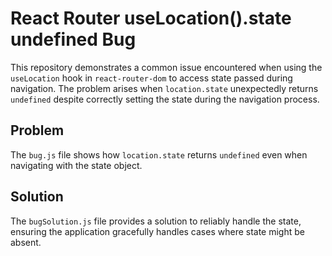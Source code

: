 # React Router useLocation().state undefined Bug

This repository demonstrates a common issue encountered when using the `useLocation` hook in `react-router-dom` to access state passed during navigation.  The problem arises when `location.state` unexpectedly returns `undefined` despite correctly setting the state during the navigation process.

## Problem
The `bug.js` file shows how `location.state` returns `undefined` even when navigating with the state object.

## Solution
The `bugSolution.js` file provides a solution to reliably handle the state, ensuring the application gracefully handles cases where state might be absent.